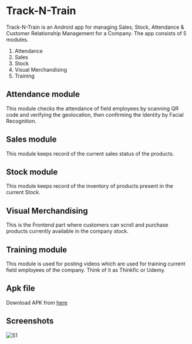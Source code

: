 # Track-N-Train

Track-N-Train is an Android app for managing Sales, Stock, Attendance & Customer Relationship Management for a Company.
The app consists of 5 modules.
1. Attendance
2. Sales
3. Stock
4. Visual Merchandising
5. Training

## Attendance module
This module checks the attendance of field employees by scanning QR code and verifying the geolocation, then confirming the Identity by Facial Recognition.

## Sales module
This module keeps record of the current sales status of the products.

## Stock module
This module keeps record of the inventory of products present in the current Stock.

## Visual Merchandising
This is the Frontend part where customers can scroll and purchase products currently available in the company stock.

## Training module
This module is used for posting videos which are used for training current field employees of the company. Think of it as Thinkfic or Udemy.

## Apk file

Download APK from [here](https://drive.google.com/file/d/0BwcoMJ0DNQ-RZ3YyVE92NUNRRHc/view?usp=sharing)

## Screenshots

![S1](https://i.imgur.com/5nFmpYM.jpg)
